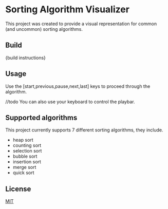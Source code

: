 # Sorting Algorithm Visualizer

This project was created to provide a visual representation for common (and uncommon) sorting algorithms.

## Build

{build instructions}

## Usage
Use the [start,previous,pause,next,last] keys to proceed through the algorithm.

//todo You can also use your keyboard to control the playbar.


## Supported algorithms
This project currently supports 7 different sorting algorithms, they include.

- heap sort
- counting sort
- selection sort
- bubble sort
- insertion sort
- merge sort
- quick sort

## License
[MIT](https://choosealicense.com/licenses/mit/)
